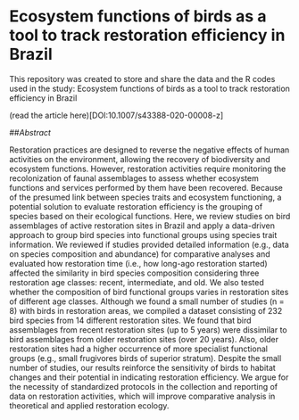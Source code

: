 # Ecosystem functions of birds as a tool to track restoration efficiency in Brazil
This repository was created to store and share the data and the R codes used in the study: Ecosystem functions of birds as a tool to track restoration efficiency in Brazil 

(read the article here)[DOI:10.1007/s43388-020-00008-z]

##*Abstract*

Restoration practices are designed to reverse the negative effects of human activities on the environment, allowing the recovery of biodiversity and ecosystem
functions. However, restoration activities require monitoring the recolonization of faunal assemblages to assess whether ecosystem functions and services performed by them have been recovered. Because of the presumed link between species traits and ecosystem functioning, a potential solution to evaluate
restoration efficiency is the grouping of species based on their ecological functions. Here, we review studies on bird assemblages of active restoration sites 
in Brazil and apply a data-driven approach to group bird species into functional groups using species trait information. We reviewed if studies provided 
detailed information (e.g., data on species composition and abundance) for comparative analyses and evaluated how restoration time (i.e., how long-ago 
restoration started) affected the similarity in bird species composition considering three restoration age classes: recent, intermediate, and old. We also
tested whether the composition of bird functional groups varies in restoration sites of different age classes. Although we found a small number of studies (n
= 8) with birds in restoration areas, we compiled a dataset consisting of 232 bird species from 14 different restoration sites. We found that bird assemblages
from recent restoration sites (up to 5 years) were dissimilar to bird assemblages from older restoration sites (over 20 years). Also, older restoration sites
had a higher occurrence of more specialist functional groups (e.g., small frugivores birds of superior stratum). Despite the small number of studies, our
results reinforce the sensitivity of birds to habitat changes and their potential in indicating restoration efficiency. We argue for the necessity of
standardized protocols in the collection and reporting of data on restoration activities, which will improve comparative analysis in theoretical and applied 
restoration ecology.
